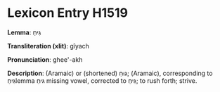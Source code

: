 # Lexicon Entry H1519

**Lemma**: גִּיחַ

**Transliteration (xlit)**: gîyach

**Pronunciation**: ghee'-akh

**Description**:
(Aramaic) or (shortened) גּוּחַ; (Aramaic), corresponding to גִּיחַlemma גּיחַ missing vowel, corrected to גִּיחַ; to rush forth; strive.
